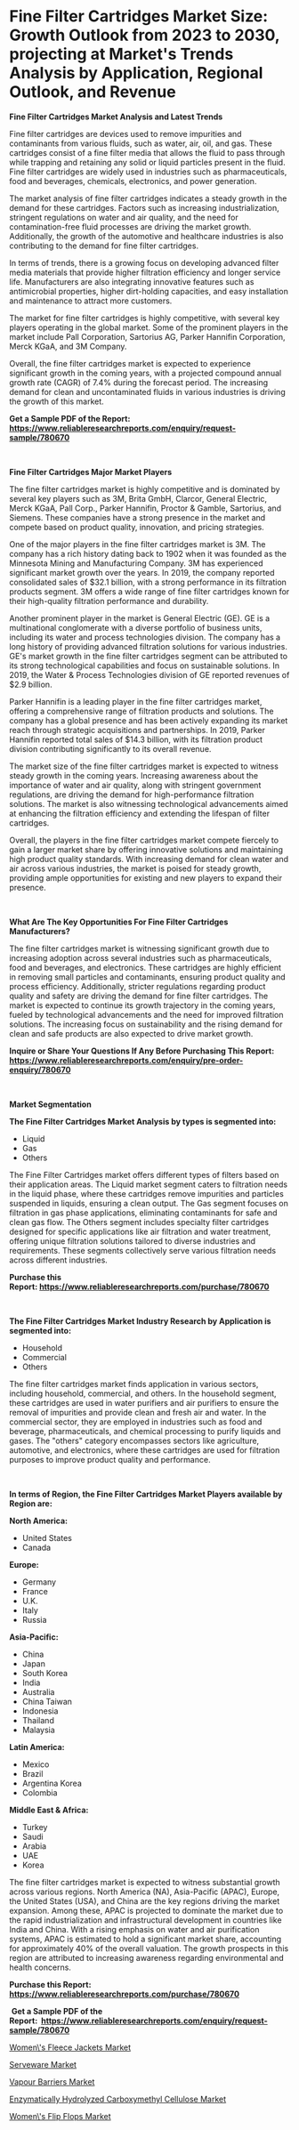 <p><h1>Fine Filter Cartridges Market Size: Growth Outlook from 2023 to 2030, projecting at Market's Trends Analysis by Application, Regional Outlook, and Revenue</h1></p><p><strong>Fine Filter Cartridges Market Analysis and Latest Trends</strong></p>
<p><p>Fine filter cartridges are devices used to remove impurities and contaminants from various fluids, such as water, air, oil, and gas. These cartridges consist of a fine filter media that allows the fluid to pass through while trapping and retaining any solid or liquid particles present in the fluid. Fine filter cartridges are widely used in industries such as pharmaceuticals, food and beverages, chemicals, electronics, and power generation.</p><p>The market analysis of fine filter cartridges indicates a steady growth in the demand for these cartridges. Factors such as increasing industrialization, stringent regulations on water and air quality, and the need for contamination-free fluid processes are driving the market growth. Additionally, the growth of the automotive and healthcare industries is also contributing to the demand for fine filter cartridges.</p><p>In terms of trends, there is a growing focus on developing advanced filter media materials that provide higher filtration efficiency and longer service life. Manufacturers are also integrating innovative features such as antimicrobial properties, higher dirt-holding capacities, and easy installation and maintenance to attract more customers.</p><p>The market for fine filter cartridges is highly competitive, with several key players operating in the global market. Some of the prominent players in the market include Pall Corporation, Sartorius AG, Parker Hannifin Corporation, Merck KGaA, and 3M Company.</p><p>Overall, the fine filter cartridges market is expected to experience significant growth in the coming years, with a projected compound annual growth rate (CAGR) of 7.4% during the forecast period. The increasing demand for clean and uncontaminated fluids in various industries is driving the growth of this market.</p></p>
<p><strong>Get a Sample PDF of the Report:&nbsp; <a href="https://www.reliableresearchreports.com/enquiry/request-sample/780670">https://www.reliableresearchreports.com/enquiry/request-sample/780670</a></strong></p>
<p>&nbsp;</p>
<p><strong>Fine Filter Cartridges Major Market Players</strong></p>
<p><p>The fine filter cartridges market is highly competitive and is dominated by several key players such as 3M, Brita GmbH, Clarcor, General Electric, Merck KGaA, Pall Corp., Parker Hannifin, Proctor & Gamble, Sartorius, and Siemens. These companies have a strong presence in the market and compete based on product quality, innovation, and pricing strategies.</p><p>One of the major players in the fine filter cartridges market is 3M. The company has a rich history dating back to 1902 when it was founded as the Minnesota Mining and Manufacturing Company. 3M has experienced significant market growth over the years. In 2019, the company reported consolidated sales of $32.1 billion, with a strong performance in its filtration products segment. 3M offers a wide range of fine filter cartridges known for their high-quality filtration performance and durability.</p><p>Another prominent player in the market is General Electric (GE). GE is a multinational conglomerate with a diverse portfolio of business units, including its water and process technologies division. The company has a long history of providing advanced filtration solutions for various industries. GE's market growth in the fine filter cartridges segment can be attributed to its strong technological capabilities and focus on sustainable solutions. In 2019, the Water & Process Technologies division of GE reported revenues of $2.9 billion.</p><p>Parker Hannifin is a leading player in the fine filter cartridges market, offering a comprehensive range of filtration products and solutions. The company has a global presence and has been actively expanding its market reach through strategic acquisitions and partnerships. In 2019, Parker Hannifin reported total sales of $14.3 billion, with its filtration product division contributing significantly to its overall revenue.</p><p>The market size of the fine filter cartridges market is expected to witness steady growth in the coming years. Increasing awareness about the importance of water and air quality, along with stringent government regulations, are driving the demand for high-performance filtration solutions. The market is also witnessing technological advancements aimed at enhancing the filtration efficiency and extending the lifespan of filter cartridges.</p><p>Overall, the players in the fine filter cartridges market compete fiercely to gain a larger market share by offering innovative solutions and maintaining high product quality standards. With increasing demand for clean water and air across various industries, the market is poised for steady growth, providing ample opportunities for existing and new players to expand their presence.</p></p>
<p>&nbsp;</p>
<p><strong>What Are The Key Opportunities For Fine Filter Cartridges Manufacturers?</strong></p>
<p><p>The fine filter cartridges market is witnessing significant growth due to increasing adoption across several industries such as pharmaceuticals, food and beverages, and electronics. These cartridges are highly efficient in removing small particles and contaminants, ensuring product quality and process efficiency. Additionally, stricter regulations regarding product quality and safety are driving the demand for fine filter cartridges. The market is expected to continue its growth trajectory in the coming years, fueled by technological advancements and the need for improved filtration solutions. The increasing focus on sustainability and the rising demand for clean and safe products are also expected to drive market growth.</p></p>
<p><strong>Inquire or Share Your Questions If Any Before Purchasing This Report: <a href="https://www.reliableresearchreports.com/enquiry/pre-order-enquiry/780670">https://www.reliableresearchreports.com/enquiry/pre-order-enquiry/780670</a></strong></p>
<p>&nbsp;</p>
<p><strong>Market Segmentation</strong></p>
<p><strong>The Fine Filter Cartridges Market Analysis by types is segmented into:</strong></p>
<p><ul><li>Liquid</li><li>Gas</li><li>Others</li></ul></p>
<p><p>The Fine Filter Cartridges market offers different types of filters based on their application areas. The Liquid market segment caters to filtration needs in the liquid phase, where these cartridges remove impurities and particles suspended in liquids, ensuring a clean output. The Gas segment focuses on filtration in gas phase applications, eliminating contaminants for safe and clean gas flow. The Others segment includes specialty filter cartridges designed for specific applications like air filtration and water treatment, offering unique filtration solutions tailored to diverse industries and requirements. These segments collectively serve various filtration needs across different industries.</p></p>
<p><strong>Purchase this Report:&nbsp;<a href="https://www.reliableresearchreports.com/purchase/780670">https://www.reliableresearchreports.com/purchase/780670</a></strong></p>
<p>&nbsp;</p>
<p><strong>The Fine Filter Cartridges Market Industry Research by Application is segmented into:</strong></p>
<p><ul><li>Household</li><li>Commercial</li><li>Others</li></ul></p>
<p><p>The fine filter cartridges market finds application in various sectors, including household, commercial, and others. In the household segment, these cartridges are used in water purifiers and air purifiers to ensure the removal of impurities and provide clean and fresh air and water. In the commercial sector, they are employed in industries such as food and beverage, pharmaceuticals, and chemical processing to purify liquids and gases. The "others" category encompasses sectors like agriculture, automotive, and electronics, where these cartridges are used for filtration purposes to improve product quality and performance.</p></p>
<p>&nbsp;</p>
<p><strong>In terms of Region, the Fine Filter Cartridges Market Players available by Region are:</strong></p>
<p>
    <p> <strong> North America: </strong>
        <ul>
            <li>United States</li>
            <li>Canada</li>
        </ul>
        </p> 
    <p> <strong> Europe: </strong>
        <ul>
            <li>Germany</li>
            <li>France</li>
            <li>U.K.</li>
            <li>Italy</li>
            <li>Russia</li>
        </ul>
        </p> 
    <p> <strong> Asia-Pacific: </strong>
        <ul>
            <li>China</li>
            <li>Japan</li>
            <li>South Korea</li>
            <li>India</li>
            <li>Australia</li>
            <li>China Taiwan</li>
            <li>Indonesia</li>
            <li>Thailand</li>
            <li>Malaysia</li>
        </ul>
        </p> 
    <p> <strong> Latin America: </strong>
        <ul>
            <li>Mexico</li>
            <li>Brazil</li>
            <li>Argentina Korea</li>
            <li>Colombia</li>
        </ul>
        </p> 
    <p> <strong> Middle East & Africa: </strong>
        <ul>
            <li>Turkey</li>
            <li>Saudi</li>
            <li>Arabia</li>
            <li>UAE</li>
            <li>Korea</li>
        </ul>
    </p>
    </p>
<p><p>The fine filter cartridges market is expected to witness substantial growth across various regions. North America (NA), Asia-Pacific (APAC), Europe, the United States (USA), and China are the key regions driving the market expansion. Among these, APAC is projected to dominate the market due to the rapid industrialization and infrastructural development in countries like India and China. With a rising emphasis on water and air purification systems, APAC is estimated to hold a significant market share, accounting for approximately 40% of the overall valuation. The growth prospects in this region are attributed to increasing awareness regarding environmental and health concerns.</p></p>
<p><strong>Purchase this Report: <a href="https://www.reliableresearchreports.com/purchase/780670">https://www.reliableresearchreports.com/purchase/780670</a></strong></p>
<p>&nbsp;<strong>Get a Sample PDF of the Report:&nbsp;&nbsp;<a href="https://www.reliableresearchreports.com/enquiry/request-sample/780670">https://www.reliableresearchreports.com/enquiry/request-sample/780670</a></strong></p>
<p><strong></strong></p>
<p><p><a href="https://github.com/grishafomin4852/Market-Research-Report-List-1/blob/main/womens-fleece-jackets-market.md">Women\'s Fleece Jackets Market</a></p><p><a href="https://medium.com/@siennaferry2023/serveware-market-size-reveals-the-best-marketing-channels-in-global-industry-cad33638222a">Serveware Market</a></p><p><a href="https://www.linkedin.com/pulse/vapour-barriers-market-share-amp-new-trends-analysis-report/">Vapour Barriers Market</a></p><p><a href="https://www.linkedin.com/pulse/enzymatically-hydrolyzed-carboxymethyl-cellulose-market/">Enzymatically Hydrolyzed Carboxymethyl Cellulose Market</a></p><p><a href="https://github.com/abbypearson7765/Market-Research-Report-List-1/blob/main/womens-flip-flops-market.md">Women\'s Flip Flops Market</a></p></p>